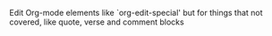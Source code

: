 Edit Org-mode elements like `org-edit-special' but for things that not covered, like quote, verse and comment blocks
